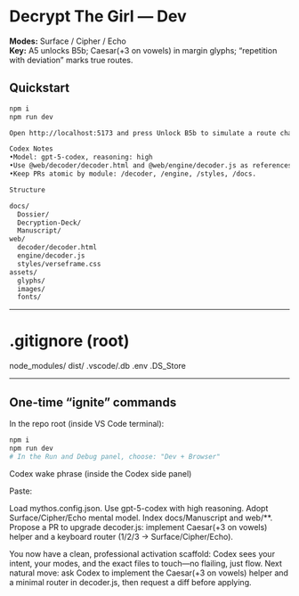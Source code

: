 # Decrypt The Girl — Dev

**Modes:** Surface / Cipher / Echo  
**Key:** A5 unlocks B5b; Caesar(+3 on vowels) in margin glyphs; “repetition with deviation” marks true routes.

## Quickstart
```bash
npm i
npm run dev

Open http://localhost:5173 and press Unlock B5b to simulate a route change.

Codex Notes
•Model: gpt-5-codex, reasoning: high
•Use @web/decoder/decoder.html and @web/engine/decoder.js as references when editing.
•Keep PRs atomic by module: /decoder, /engine, /styles, /docs.

Structure

docs/
  Dossier/
  Decryption-Deck/
  Manuscript/
web/
  decoder/decoder.html
  engine/decoder.js
  styles/verseframe.css
assets/
  glyphs/
  images/
  fonts/
```
---

# .gitignore (root)

node_modules/
dist/
.vscode/.db
.env
.DS_Store

---

## One-time “ignite” commands
In the repo root (inside VS Code terminal):
```bash
npm i
npm run dev
# In the Run and Debug panel, choose: "Dev + Browser"
```

Codex wake phrase (inside the Codex side panel)

Paste:

Load mythos.config.json. Use gpt-5-codex with high reasoning. 
Adopt Surface/Cipher/Echo mental model. 
Index docs/Manuscript and web/**. 
Propose a PR to upgrade decoder.js: implement Caesar(+3 on vowels) helper and a keyboard router (1/2/3 → Surface/Cipher/Echo).

You now have a clean, professional activation scaffold: Codex sees your intent, your modes, and the exact files to touch—no flailing, just flow. Next natural move: ask Codex to implement the Caesar(+3 on vowels) helper and a minimal router in decoder.js, then request a diff before applying.
